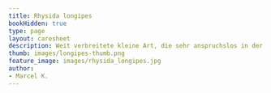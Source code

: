 ```yaml
---
title: Rhysida longipes
bookHidden: true
type: page
layout: caresheet
description: Weit verbreitete kleine Art, die sehr anspruchslos in der Haltung ist.
thumb: images/longipes-thumb.png
feature_image: images/rhysida_longipes.jpg
author:
- Marcel K.
---
```


